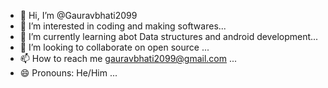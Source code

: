 - 👋 Hi, I’m @Gauravbhati2099
- 👀 I’m interested in coding and making softwares...
- 🌱 I’m currently learning abot Data structures and android development...
- 💞️ I’m looking to collaborate on open source ...
- 📫 How to reach me gauravbhati2099@gmail.com ...
- 😄 Pronouns: He/Him ...